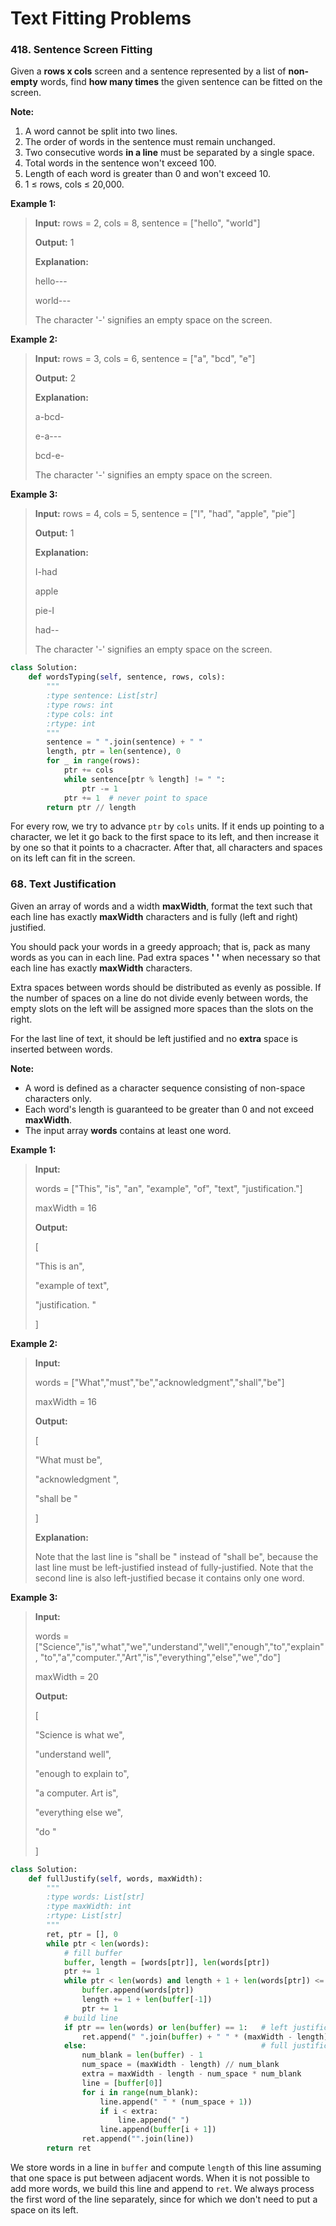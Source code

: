 # Text Fitting Problems

### 418. Sentence Screen Fitting

Given a **rows x cols** screen and a sentence represented by a list of **non-empty** words, find **how many times** the given sentence can be fitted on the screen.

**Note:**

1. A word cannot be split into two lines.
2. The order of words in the sentence must remain unchanged.
3. Two consecutive words **in a line** must be separated by a single space.
4. Total words in the sentence won't exceed 100.
5. Length of each word is greater than 0 and won't exceed 10.
6. 1 ≤ rows, cols ≤ 20,000.

**Example 1:**

> **Input:** rows = 2, cols = 8, sentence = ["hello", "world"]
> 
> **Output:** 1
> 
> **Explanation:**
> 
> hello---
> 
> world---
> 
> The character '-' signifies an empty space on the screen.

**Example 2:**

> **Input:** rows = 3, cols = 6, sentence = ["a", "bcd", "e"]
> 
> **Output:** 2
> 
> **Explanation:**
> 
> a-bcd- 
> 
> e-a---
> 
> bcd-e-
> 
> The character '-' signifies an empty space on the screen.

**Example 3:**

> **Input:** rows = 4, cols = 5, sentence = ["I", "had", "apple", "pie"]
> 
> **Output:** 1
> 
> **Explanation:**
> 
> I-had
> 
> apple
> 
> pie-I
> 
> had--
> 
> The character '-' signifies an empty space on the screen.

```python
class Solution:
    def wordsTyping(self, sentence, rows, cols):
        """
        :type sentence: List[str]
        :type rows: int
        :type cols: int
        :rtype: int
        """
        sentence = " ".join(sentence) + " "
        length, ptr = len(sentence), 0
        for _ in range(rows):
            ptr += cols
            while sentence[ptr % length] != " ":
                ptr -= 1
            ptr += 1  # never point to space 
        return ptr // length
```

For every row, we try to advance `ptr` by `cols` units. If it ends up pointing to a character, we let it go back to the first space to its left, and then increase it by one so that it points to a chacracter. After that, all characters and spaces on its left can fit in the screen.

### 68. Text Justification

Given an array of words and a width **maxWidth**, format the text such that each line has exactly **maxWidth** characters and is fully (left and right) justified.

You should pack your words in a greedy approach; that is, pack as many words as you can in each line. Pad extra spaces **' '** when necessary so that each line has exactly **maxWidth** characters.

Extra spaces between words should be distributed as evenly as possible. If the number of spaces on a line do not divide evenly between words, the empty slots on the left will be assigned more spaces than the slots on the right.

For the last line of text, it should be left justified and no **extra** space is inserted between words.

**Note:**

- A word is defined as a character sequence consisting of non-space characters only.
- Each word's length is guaranteed to be greater than 0 and not exceed **maxWidth**.
- The input array **words** contains at least one word.

**Example 1:**

> **Input:**
> 
> words = ["This", "is", "an", "example", "of", "text", "justification."]
> 
> maxWidth = 16
> 
> **Output:**
> 
> [
> 
>    "This    is    an",
> 
>    "example  of text",
> 
>    "justification.  "
> 
> ]

**Example 2:**

> **Input:**
> 
> words = ["What","must","be","acknowledgment","shall","be"]
> 
> maxWidth = 16
> 
> **Output:**
> 
> [
> 
>   "What   must   be",
> 
>   "acknowledgment  ",
> 
>   "shall be        "
> 
> ]
> 
> **Explanation:** 
> 
> Note that the last line is "shall be    " instead of "shall     be", because the last line must be left-justified instead of fully-justified. Note that the second line is also left-justified becase it contains only one word.

**Example 3:**

> **Input:**
> 
> words = ["Science","is","what","we","understand","well","enough","to","explain", "to","a","computer.","Art","is","everything","else","we","do"]
> 
> maxWidth = 20
> 
> **Output:**
> 
> [
> 
>   "Science  is  what we",
> 
>   "understand      well",
> 
>   "enough to explain to",
> 
>   "a  computer.  Art is",
> 
>   "everything  else  we",
> 
>   "do                  "
> 
> ]

```python
class Solution:
    def fullJustify(self, words, maxWidth):
        """
        :type words: List[str]
        :type maxWidth: int
        :rtype: List[str]
        """
        ret, ptr = [], 0
        while ptr < len(words):
            # fill buffer
            buffer, length = [words[ptr]], len(words[ptr])
            ptr += 1
            while ptr < len(words) and length + 1 + len(words[ptr]) <= maxWidth:
                buffer.append(words[ptr])
                length += 1 + len(buffer[-1])
                ptr += 1
            # build line
            if ptr == len(words) or len(buffer) == 1:   # left justification
                ret.append(" ".join(buffer) + " " * (maxWidth - length))
            else:                                       # full justification
                num_blank = len(buffer) - 1
                num_space = (maxWidth - length) // num_blank
                extra = maxWidth - length - num_space * num_blank
                line = [buffer[0]]
                for i in range(num_blank):
                    line.append(" " * (num_space + 1))
                    if i < extra:
                        line.append(" ")
                    line.append(buffer[i + 1])
                ret.append("".join(line))
        return ret
```

We store words in a line in `buffer` and compute `length` of this line assuming that one space is put between adjacent words. When it is not possible to add more words, we build this line and append to `ret`. We always process the first word of the line separately, since for which we don't need to put a space on its left.